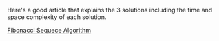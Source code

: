 Here's a good article that explains the 3 solutions including the time and space complexity of each solution.

[Fibonacci Sequece Algorithm](https://medium.com/developers-writing/fibonacci-sequence-algorithm-in-javascript-b253dc7e320e)
